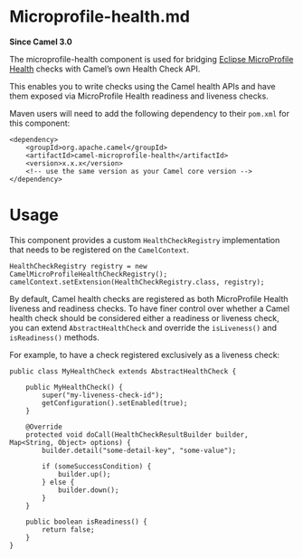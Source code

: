 # Microprofile-health.md

**Since Camel 3.0**

The microprofile-health component is used for bridging [Eclipse
MicroProfile
Health](https://microprofile.io/project/eclipse/microprofile-health)
checks with Camel’s own Health Check API.

This enables you to write checks using the Camel health APIs and have
them exposed via MicroProfile Health readiness and liveness checks.

Maven users will need to add the following dependency to their `pom.xml`
for this component:

    <dependency>
        <groupId>org.apache.camel</groupId>
        <artifactId>camel-microprofile-health</artifactId>
        <version>x.x.x</version>
        <!-- use the same version as your Camel core version -->
    </dependency>

# Usage

This component provides a custom `HealthCheckRegistry` implementation
that needs to be registered on the `CamelContext`.

    HealthCheckRegistry registry = new CamelMicroProfileHealthCheckRegistry();
    camelContext.setExtension(HealthCheckRegistry.class, registry);

By default, Camel health checks are registered as both MicroProfile
Health liveness and readiness checks. To have finer control over whether
a Camel health check should be considered either a readiness or liveness
check, you can extend `AbstractHealthCheck` and override the
`isLiveness()` and `isReadiness()` methods.

For example, to have a check registered exclusively as a liveness check:

    public class MyHealthCheck extends AbstractHealthCheck {
    
        public MyHealthCheck() {
            super("my-liveness-check-id");
            getConfiguration().setEnabled(true);
        }
    
        @Override
        protected void doCall(HealthCheckResultBuilder builder, Map<String, Object> options) {
            builder.detail("some-detail-key", "some-value");
    
            if (someSuccessCondition) {
                builder.up();
            } else {
                builder.down();
            }
        }
    
        public boolean isReadiness() {
            return false;
        }
    }
